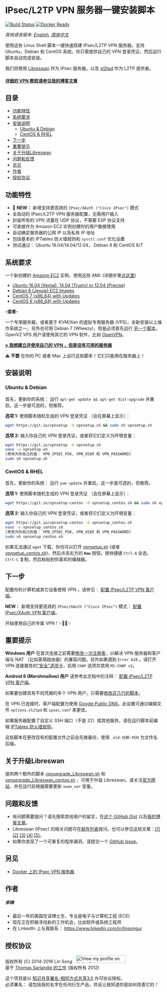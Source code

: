 ﻿# IPsec/L2TP VPN 服务器一键安装脚本

[![Build Status](https://img.shields.io/travis/hwdsl2/setup-ipsec-vpn.svg)](https://travis-ci.org/hwdsl2/setup-ipsec-vpn) 
[![Docker Ready](https://img.shields.io/badge/docker-ready-blue.svg)](https://github.com/hwdsl2/docker-ipsec-vpn-server) 

*其他语言版本: [English](README.md), [简体中文](README-zh.md).*

使用这些 Linux Shell 脚本一键快速搭建 IPsec/L2TP VPN 服务器。支持 Ubuntu，Debian 和 CentOS 系统。你只需提供自己的 VPN 登录凭证，然后运行脚本自动完成安装。

我们将使用 <a href="https://libreswan.org/" target="_blank">Libreswan</a> 作为 IPsec 服务器，以及 <a href="https://github.com/xelerance/xl2tpd" target="_blank">xl2tpd</a> 作为 L2TP 提供者。

#### <a href="https://blog.ls20.com/ipsec-l2tp-vpn-auto-setup-for-ubuntu-12-04-on-amazon-ec2/" target="_blank">详细的 VPN 教程请参见我的博客文章</a>

## 目录

- [功能特性](#功能特性)
- [系统要求](#系统要求)
- [安装说明](#安装说明)
  - [Ubuntu & Debian](#ubuntu--debian)
  - [CentOS & RHEL](#centos--rhel)
- [下一步](#下一步)
- [重要提示](#重要提示)
- [关于升级Libreswan](#关于升级libreswan)
- [问题和反馈](#问题和反馈)
- [另见](#另见)
- [作者](#作者)
- [授权协议](#授权协议)

## 功能特性

- :tada: **NEW：** 新增支持更高效的 `IPsec/XAuth ("Cisco IPsec")` 模式
- 全自动的 IPsec/L2TP VPN 服务器配置，无需用户输入
- 封装所有的 VPN 流量在 UDP 协议，不需要 ESP 协议支持
- 可直接作为 Amazon EC2 实例创建时的用户数据使用
- 自动确定服务器的公网 IP 以及私有 IP 地址
- 包括基本的 IPTables 防火墙规则和 `sysctl.conf` 优化设置
- 测试通过： Ubuntu 16.04/14.04/12.04， Debian 8 和 CentOS 6/7

## 系统要求

一个新创建的 <a href="https://aws.amazon.com/ec2/" target="_blank">Amazon EC2</a> 实例，使用这些 AMI: (详细步骤<a href="https://blog.ls20.com/ipsec-l2tp-vpn-auto-setup-for-ubuntu-12-04-on-amazon-ec2/#vpnsetup" target="_blank">点这里</a>)
- <a href="https://cloud-images.ubuntu.com/locator/" target="_blank">Ubuntu 16.04 (Xenial), 14.04 (Trusty) or 12.04 (Precise)</a>
- <a href="https://wiki.debian.org/Cloud/AmazonEC2Image" target="_blank">Debian 8 (Jessie) EC2 Images</a>
- <a href="https://aws.amazon.com/marketplace/pp/B00O7WM7QW" target="_blank">CentOS 7 (x86_64) with Updates</a>
- <a href="https://aws.amazon.com/marketplace/pp/B00NQAYLWO" target="_blank">CentOS 6 (x86_64) with Updates</a>

**-或者-**

一个专用服务器，或者基于 KVM/Xen 的虚拟专用服务器 (VPS)，全新安装以上操作系统之一。另外也可用 Debian 7 (Wheezy)，但是必须首先运行 <a href="extras/vpnsetup-debian-7-workaround.sh" target="_blank">另一个脚本</a>。 OpenVZ VPS 用户请使用其它的 VPN 软件，比如 <a href="https://github.com/Nyr/openvpn-install" target="_blank">OpenVPN</a>。

<a href="https://blog.ls20.com/ipsec-l2tp-vpn-auto-setup-for-ubuntu-12-04-on-amazon-ec2/#gettingavps" target="_blank">**&raquo; 我想建立并使用自己的 VPN ，但是没有可用的服务器**</a>

:warning: **不要** 在你的 PC 或者 Mac 上运行这些脚本！它们只能用在服务器上！

## 安装说明

### Ubuntu & Debian

首先，更新你的系统： 运行 `apt-get update && apt-get dist-upgrade` 并重启。这一步是可选的，但推荐。

**选项 1:** 使用脚本随机生成的 VPN 登录凭证 （会在屏幕上显示）：

```bash
wget https://git.io/vpnsetup -O vpnsetup.sh && sudo sh vpnsetup.sh
```

**选项 2:** 输入你自己的 VPN 登录凭证，或者将它们定义为环境变量：

```bash
wget https://git.io/vpnsetup -O vpnsetup.sh
nano -w vpnsetup.sh
[修改为你自己的值： VPN_IPSEC_PSK, VPN_USER 和 VPN_PASSWORD]
sudo sh vpnsetup.sh
```

### CentOS & RHEL

首先，更新你的系统： 运行 `yum update` 并重启。这一步是可选的，但推荐。

**选项 1:** 使用脚本随机生成的 VPN 登录凭证 （会在屏幕上显示）：

```bash
wget https://git.io/vpnsetup-centos -O vpnsetup_centos.sh && sudo sh vpnsetup_centos.sh
```

**选项 2:** 输入你自己的 VPN 登录凭证，或者将它们定义为环境变量：

```bash
wget https://git.io/vpnsetup-centos -O vpnsetup_centos.sh
nano -w vpnsetup_centos.sh
[修改为你自己的值： VPN_IPSEC_PSK, VPN_USER 和 VPN_PASSWORD]
sudo sh vpnsetup_centos.sh
```

如果无法通过 `wget` 下载，你也可以打开 <a href="vpnsetup.sh" target="_blank">vpnsetup.sh</a> (或者 <a href="vpnsetup_centos.sh" target="_blank">vpnsetup_centos.sh</a>)，然后点击右方的 **`Raw`** 按钮。按快捷键 `Ctrl-A` 全选， `Ctrl-C` 复制，然后粘贴到你喜欢的编辑器。

## 下一步

配置你的计算机或其它设备使用 VPN 。请参见： <a href="docs/clients-zh.md" target="_blank">配置 IPsec/L2TP VPN 客户端</a>。

**NEW：** 新增支持更高效的 `IPsec/XAuth ("Cisco IPsec")` 模式： <a href="docs/clients-xauth-zh.md" target="_blank">配置 IPsec/XAuth VPN 客户端</a>。

开始使用自己的专属 VPN ! :sparkles::tada::rocket::sparkles:

## 重要提示

**Windows 用户** 在首次连接之前需要<a href="docs/clients-zh.md#regkey" target="_blank">修改一次注册表</a>，以解决 VPN 服务器和客户端与 NAT （比如家用路由器）的兼容问题。另外如果遇到 `Error 628` ，请打开 VPN 连接属性的<a href="https://github.com/hwdsl2/setup-ipsec-vpn/issues/7#issuecomment-210084875" target="_blank">"安全"选项卡</a>，启用 `CHAP` 选项并禁用 `MS-CHAP v2`。

**Android 6 (Marshmallow) 用户** 请参考此文档中的注释： <a href="docs/clients-zh.md#android" target="_blank">配置 IPsec/L2TP VPN 客户端</a>。

如果要创建具有不同凭据的多个 VPN 用户，只需要<a href="docs/enable-multiple-users.txt" target="_blank">修改这几行的脚本</a>。

在 VPN 已连接时，客户端配置为使用 <a href="https://developers.google.com/speed/public-dns/" target="_blank">Google Public DNS</a>。此设置可通过编辑文件 `options.xl2tpd` 和 `ipsec.conf` 来更改。

如果服务器配置了自定义 SSH 端口（不是 22）或其他服务，请在运行脚本前编辑 <a href="vpnsetup.sh#L336" target="_blank">IPTables 防火墙规则</a>。

这些脚本在更改现有的配置文件之前会先做备份，使用 `.old-日期-时间` 为文件名后缀。

## 关于升级Libreswan

提供两个额外的脚本 <a href="extras/vpnupgrade_Libreswan.sh" target="_blank">vpnupgrade_Libreswan.sh</a> 和 <a href="extras/vpnupgrade_Libreswan_centos.sh" target="_blank">vpnupgrade_Libreswan_centos.sh</a> ，可用于升级 Libreswan。请关注<a href="https://libreswan.org" target="_blank">官方网站</a>，并在运行前根据需要更新 `swan_ver` 变量。

## 问题和反馈

- 有问题需要提问？请先搜索其他用户的留言，在<a href="https://gist.github.com/hwdsl2/9030462#comments" target="_blank">这个 GitHub Gist</a> 以及<a href="https://blog.ls20.com/ipsec-l2tp-vpn-auto-setup-for-ubuntu-12-04-on-amazon-ec2/#disqus_thread" target="_blank">我的博客文章</a>。
- Libreswan (IPsec) 的相关问题可在<a href="https://lists.libreswan.org/mailman/listinfo/swan" target="_blank">邮件列表</a>提问。也可以参见这些文章：<a href="https://libreswan.org/wiki/Main_Page" target="_blank">[1]</a> <a href="https://wiki.gentoo.org/wiki/IPsec_L2TP_VPN_server" target="_blank">[2]</a> <a href="https://wiki.archlinux.org/index.php/L2TP/IPsec_VPN_client_setup" target="_blank">[3]</a> <a href="https://help.ubuntu.com/community/L2TPServer" target="_blank">[4]</a> <a href="https://libreswan.org/man/ipsec.conf.5.html" target="_blank">[5]</a>。
- 如果你发现了一个可重复的程序漏洞，请提交一个 <a href="https://github.com/hwdsl2/setup-ipsec-vpn/issues" target="_blank">GitHub Issue</a>。

## 另见

- [Docker 上的 IPsec VPN 服务器](https://github.com/hwdsl2/docker-ipsec-vpn-server)

## 作者

##### 宋琳
- 最后一年的美国在读博士生，专业是电子与计算机工程 (ECE)
- 现在正在积极寻找新的工作机会，比如软件或系统工程师
- 在 LinkedIn 上与我联系： <a href="https://www.linkedin.com/in/linsongui" target="_blank">https://www.linkedin.com/in/linsongui</a>

## 授权协议

版权所有 (C) 2014-2016&nbsp;Lin Song&nbsp;&nbsp;&nbsp;<a href="https://www.linkedin.com/in/linsongui" target="_blank"><img src="https://static.licdn.com/scds/common/u/img/webpromo/btn_viewmy_160x25.png" width="160" height="25" border="0" alt="View my profile on LinkedIn"></a>   
基于 <a href="https://github.com/sarfata/voodooprivacy" target="_blank">Thomas Sarlandie 的工作</a> (版权所有 2012)

这个项目是以 <a href="http://creativecommons.org/licenses/by-sa/3.0/" target="_blank">知识共享署名-相同方式共享3.0</a> 许可协议授权。   
必须署名： 请包括我的名字在任何衍生产品，并且让我知道你是如何改善它的！
